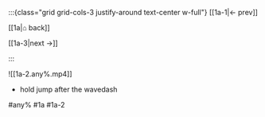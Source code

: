 :::{class="grid grid-cols-3 justify-around text-center w-full"}
[[1a-1|← prev]]

[[1a|⌂ back]]

[[1a-3|next →]]

:::

![[1a-2.any%.mp4]]

* hold jump after the wavedash

#any% #1a #1a-2
